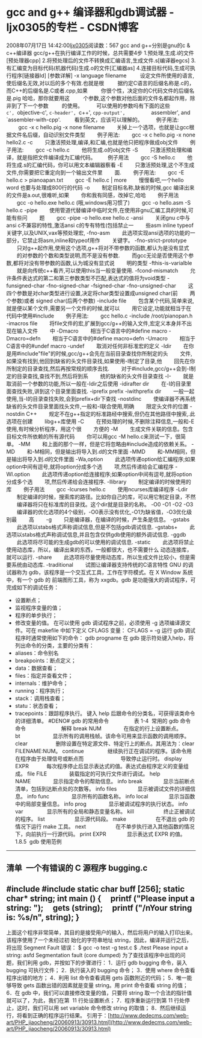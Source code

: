 # gcc and g++ 编译器和gdb调试器 - ljx0305的专栏 - CSDN博客
2008年07月17日 14:42:00[ljx0305](https://me.csdn.net/ljx0305)阅读数：567
gcc and g++分别是gnu的c & c++编译器
gcc/g++在执行编译工作的时候，总共需要4步
1.预处理,生成.i的文件[预处理器cpp]
2.将预处理后的文件不转换成汇编语言,生成文件.s[编译器egcs]
3.有汇编变为目标代码(机器代码)生成.o的文件[汇编器as]
4.连接目标代码,生成可执行程序[链接器ld]
[参数详解]
-x language filename 
　　 设定文件所使用的语言,使后缀名无效,对以后的多个有效.也就是根
　　 据约定C语言的后缀名称是.c的，而C++的后缀名是.C或者.cpp,如果
　　 你很个性，决定你的C代码文件的后缀名是.pig 哈哈，那你就要用这
　　 个参数,这个参数对他后面的文件名都起作用，除非到了下一个参数
　　 的使用。
　　 可以使用的参数吗有下面的这些
　　　　 `c', `objective-c', `c-header', `c++', `cpp-output', 
　　　　 `assembler', and `assembler-with-cpp'.
　　 看到英文，应该可以理解的。
　　 例子用法:
　　 gcc -x c hello.pig
-x none filename
　　关掉上一个选项，也就是让gcc根据文件名后缀，自动识别文件类型
　　例子用法:
　　gcc -x c hello.pig -x none hello2.c
-c 
　　只激活预处理,编译,和汇编,也就是他只把程序做成obj文件
　　例子用法:
　　gcc -c hello.c
　　他将生成.o的obj文件 
-S
　　只激活预处理和编译，就是指把文件编译成为汇编代码。
　　例子用法
　　gcc -S hello.c
　　他将生成.s的汇编代码，你可以用文本编辑器察看
-E
　　只激活预处理,这个不生成文件,你需要把它重定向到一个输出文件里
　　面.
　　例子用法:
　　gcc -E hello.c > pianoapan.txt
　　gcc -E hello.c | more
　　慢慢看吧,一个hello word 也要与处理成800行的代码
-o
　　制定目标名称,缺省的时候,gcc 编译出来的文件是a.out,很难听,如果
　　你和我有同感，改掉它,哈哈
　　例子用法
　　gcc -o hello.exe hello.c (哦,windows用习惯了)
　　gcc -o hello.asm -S hello.c
-pipe
　　使用管道代替编译中临时文件,在使用非gnu汇编工具的时候,可能有些问
　　题
　　gcc -pipe -o hello.exe hello.c
-ansi
　　关闭gnu c中与ansi c不兼容的特性,激活ansi c的专有特性(包括禁止一
　　些asm inline typeof关键字,以及UNIX,vax等预处理宏,
-fno-asm
　　此选项实现ansi选项的功能的一部分，它禁止将asm,inline和typeof用作
　　关键字。
-fno-strict-prototype
　　只对g++起作用,使用这个选项,g++将对不带参数的函数,都认为是没有显式
　　的对参数的个数和类型说明,而不是没有参数.
　　而gcc无论是否使用这个参数,都将对没有带参数的函数,认为城没有显式说
　　明的类型
-fthis-is-varialble
　　就是向传统c++看齐,可以使用this当一般变量使用.
-fcond-mismatch
　　允许条件表达式的第二和第三参数类型不匹配,表达式的值将为void类型
-funsigned-char
-fno-signed-char
-fsigned-char
-fno-unsigned-char
　　这四个参数是对char类型进行设置,决定将char类型设置成unsigned char(前
　　两个参数)或者 signed char(后两个参数)
-include file
　　包含某个代码,简单来说,就是便以某个文件,需要另一个文件的时候,就可以
　　用它设定,功能就相当于在代码中使用#include<filename>
　　例子用法:
　　gcc hello.c -include /root/pianopan.h
-imacros file
　　将file文件的宏,扩展到gcc/g++的输入文件,宏定义本身并不出现在输入文件
　　中
-Dmacro
　　相当于C语言中的#define macro
-Dmacro=defn
　　相当于C语言中的#define macro=defn
-Umacro
　　相当于C语言中的#undef macro
-undef
　　取消对任何非标准宏的定义
-Idir
　　在你是用#include"file"的时候,gcc/g++会先在当前目录查找你所制定的头
　　文件,如果没有找到,他回到缺省的头文件目录找,如果使用-I制定了目录,他
　　回先在你所制定的目录查找,然后再按常规的顺序去找.
　　对于#include<file>,gcc/g++会到-I制定的目录查找,查找不到,然后将到系
　　统的缺省的头文件目录查找
-I-
　　就是取消前一个参数的功能,所以一般在-Idir之后使用
-idirafter dir
　　在-I的目录里面查找失败,讲到这个目录里面查找.
-iprefix prefix
-iwithprefix dir
　　一般一起使用,当-I的目录查找失败,会到prefix+dir下查找
-nostdinc
　　使编译器不再系统缺省的头文件目录里面找头文件,一般和-I联合使用,明确
　　限定头文件的位置
-nostdin C++
　　规定不在g++指定的标准路经中搜索,但仍在其他路径中搜索,.此选项在创建
　　libg++库使用
-C
　　在预处理的时候,不删除注释信息,一般和-E使用,有时候分析程序，用这个很
　　方便的
-M
　　生成文件关联的信息。包含目标文件所依赖的所有源代码
　　你可以用gcc -M hello.c来测试一下，很简单。
-MM
　　和上面的那个一样，但是它将忽略由#include<file>造成的依赖关系。
-MD
　　和-M相同，但是输出将导入到.d的文件里面
-MMD
　　和-MM相同，但是输出将导入到.d的文件里面
-Wa,option
　　此选项传递option给汇编程序;如果option中间有逗号,就将option分成多个选
　　项,然后传递给会汇编程序
-Wl.option
　　此选项传递option给连接程序;如果option中间有逗号,就将option分成多个选
　　项,然后传递给会连接程序.
-llibrary 
　　制定编译的时候使用的库
　　例子用法
　　gcc -lcurses hello.c
　　使用ncurses库编译程序
-Ldir
　　制定编译的时候，搜索库的路径。比如你自己的库，可以用它制定目录，不然
　　编译器将只在标准库的目录找。这个dir就是目录的名称。
-O0
-O1
-O2
-O3
　　编译器的优化选项的4个级别，-O0表示没有优化,-O1为缺省值，-O3优化级别最
　　高　　
-g
　　只是编译器，在编译的时候，产生条是信息。
-gstabs
　　此选项以stabs格式声称调试信息,但是不包括gdb调试信息.
-gstabs+
　　此选项以stabs格式声称调试信息,并且包含仅供gdb使用的额外调试信息.
-ggdb
　　此选项将尽可能的生成gdb的可以使用的调试信息.
-static
　　此选项将禁止使用动态库，所以，编译出来的东西，一般都很大，也不需要什么
动态连接库，就可以运行.
-share
　　此选项将尽量使用动态库，所以生成文件比较小，但是需要系统由动态库.
-traditional
　　试图让编译器支持传统的C语言特性
GNU 的调试器称为 gdb，该程序是一个交互式工具，工作在字符模式。在 X Window 系统中，有一个 gdb 的
前端图形工具，称为 xxgdb。gdb 是功能强大的调试程序，可完成如下的调试任务：
* 设置断点；
* 监视程序变量的值；
* 程序的单步执行；
* 修改变量的值。
在可以使用 gdb 调试程序之前，必须使用 -g 选项编译源文件。可在 makefile 中如下定义 CFLAGS 变量：
CFLAGS = -g
运行 gdb 调试程序时通常使用如下的命令：
gdb progname
在 gdb 提示符处键入help，将列出命令的分类，主要的分类有：
* aliases：命令别名
* breakpoints：断点定义；
* data：数据查看；
* files：指定并查看文件；
* internals：维护命令；
* running：程序执行；
* stack：调用栈查看；
* statu：状态查看；
* tracepoints：跟踪程序执行。
键入 help 后跟命令的分类名，可获得该类命令的详细清单。
#DENO#
gdb 的常用命令
                表 1-4  常用的 gdb 命令
命令                        解释
break NUM               在指定的行上设置断点。
bt                      显示所有的调用栈帧。该命令可用来显示函数的调用顺序。
clear                   删除设置在特定源文件、特定行上的断点。其用法为：clear FILENAME:NUM。
continue                继续执行正在调试的程序。该命令用在程序由于处理信号或断点而
                        导致停止运行时。
display EXPR            每次程序停止后显示表达式的值。表达式由程序定义的变量组成。
file FILE               装载指定的可执行文件进行调试。
help NAME               显示指定命令的帮助信息。
info break              显示当前断点清单，包括到达断点处的次数等。
info files              显示被调试文件的详细信息。
info func               显示所有的函数名称。
info local              显示当函数中的局部变量信息。
info prog               显示被调试程序的执行状态。
info var                显示所有的全局和静态变量名称。
kill                    终止正被调试的程序。
list                    显示源代码段。
make                    在不退出 gdb 的情况下运行 make 工具。
next                    在不单步执行进入其他函数的情况下，向前执行一行源代码。
print EXPR              显示表达式 EXPR 的值。
1.8.5  gdb 使用范例
-----------------
清单  一个有错误的 C 源程序 bugging.c
-----------------
#include 
#include 
static char buff [256];
static char* string;
int main ()
{
    printf ("Please input a string: ");
    gets (string);
    printf ("/nYour string is: %s/n", string);
}
-----------------
上面这个程序非常简单，其目的是接受用户的输入，然后将用户的输入打印出来。该程序使用了一个未经过初
始化的字符串地址 string，因此，编译并运行之后，将出现 Segment Fault 错误：
$ gcc -o test -g test.c
$ ./test
Please input a string: asfd
Segmentation fault (core dumped)
为了查找该程序中出现的问题，我们利用 gdb，并按如下的步骤进行：
1．运行 gdb bugging 命令，装入 bugging 可执行文件；
2．执行装入的 bugging 命令；
3．使用 where 命令查看程序出错的地方；
4．利用 list 命令查看调用 gets 函数附近的代码；
5．唯一能够导致 gets 函数出错的因素就是变量 string。用 print 命令查看 string 的值；
6．在 gdb 中，我们可以直接修改变量的值，只要将 string 取一个合法的指针值就可以了，为此，我们在第
 11 行处设置断点；
7．程序重新运行到第 11 行处停止，这时，我们可以用 set variable 命令修改 string 的取值；
8．然后继续运行，将看到正确的程序运行结果。
引用于：[http://www.dedecms.com/web-art/PHP_jiaocheng/20060913/30913.html](http://www.dedecms.com/web-art/PHP_jiaocheng/20060913/30913.html)

